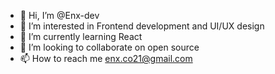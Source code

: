 - 👋 Hi, I’m @Enx-dev
- 👀 I’m interested in Frontend development and UI/UX design
- 🌱 I’m currently learning React
- 💞️ I’m looking to collaborate on open source
- 📫 How to reach me enx.co21@gmail.com

<!---
Enx-dev/Enx-dev is a ✨ special ✨ repository because its `README.md` (this file) appears on your GitHub profile.
You can click the Preview link to take a look at your changes.
--->
